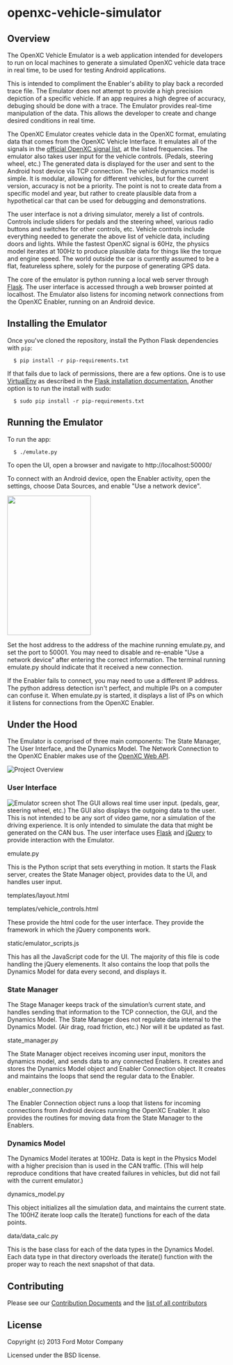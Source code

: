 # openxc-vehicle-simulator

## Overview
The OpenXC Vehicle Emulator is a web application intended for developers to run
on local machines to generate a simulated OpenXC vehicle data trace in real
time, to be used for testing Android applications.

This is intended to compliment the Enabler's ability to play back a recorded
trace file.  The Emulator does not attempt to provide a high precision depiction
of a specific vehicle.  If an app requires a high degree of accuracy, debuging
should be done with a trace.  The Emulator provides real-time manipulation of
the data.  This allows the developer to create and change desired conditions in
real time.

The OpenXC Emulator creates vehicle data in the OpenXC format, emulating data
that comes from the OpenXC Vehicle Interface.  It emulates all of the signals in
the
[official OpenXC signal list](http://openxcplatform.com/vehicle-interface/output-format.html),
at the listed frequencies.  The emulator also takes user input for the vehicle
controls.  (Pedals, steering wheel, etc.)  The generated data is displayed for
the user and sent to the Android host device via TCP connection.  The vehicle
dynamics model is simple.  It is modular, allowing for different vehicles, but
for the current version, accuracy is not be a priority. The point is not to
create data from a specific model and year, but rather to create plausible data
from a hypothetical car that can be used for debugging and demonstrations.

The user interface is not a driving simulator, merely a list of controls.
Controls include sliders for pedals and the steering wheel, various radio
buttons and switches for other controls, etc.  Vehicle controls include
everything needed to generate the above list of vehicle data, including doors
and lights.  While the fastest OpenXC signal is 60Hz, the physics model iterates
at 100Hz to produce plausible data for things like the torque and engine speed.
The world outside the car is currently assumed to be a flat, featureless sphere,
solely for the purpose of generating GPS data.

The core of the emulator is python running a local web server through
[Flask](http://flask.pocoo.org/docs/installation).  The user interface is
accessed through a web browser pointed at localhost.  The Emulator also listens
for incoming network connections from the OpenXC Enabler, running on an Android
device.

## Installing the Emulator
Once you've cloned the repository, install the Python Flask dependencies with
`pip`:

      $ pip install -r pip-requirements.txt

If that fails due to lack of permissions, there are a few options.  One is to
use [VirtualEnv](https://pypi.python.org/pypi/virtualenv) as described in the
[Flask installation documentation.](http://flask.pocoo.org/docs/installation/)
Another option is to run the install with sudo:

      $ sudo pip install -r pip-requirements.txt

## Running the Emulator
To run the app:

      $ ./emulate.py

To open the UI, open a browser and navigate to http://localhost:50000/

To connect with an Android device, open the Enabler activity, open the settings,
choose Data Sources, and enable "Use a network device".

<img src="docs/Enabler_Screenshot.png" height="320px" width="192px" />

Set the host address to the address of the machine running emulate.py, and set
the port to 50001. You may need to disable and re-enable "Use a network device"
after entering the correct information. The terminal running emulate.py should
indicate that it received a new connection.

If the Enabler fails to connect, you may need to use a different IP address.
The python address detection isn't perfect, and multiple IPs on a computer can
confuse it.  When emulate.py is started, it displays a list of IPs on which it
listens for connections from the OpenXC Enabler.

## Under the Hood
The Emulator is comprised of three main components:  The State Manager, The User
Interface, and the Dynamics Model.  The Network Connection to the OpenXC Enabler
makes use of the
[OpenXC Web API](https://github.com/openxc/web-logging-example#api).

![Project Overview](docs/Overview.png)

### User Interface
![Emulator screen shot](docs/emulator-screen-shot.png)
The GUI allows real time user input.  (pedals, gear, steering wheel, etc.)  The
GUI also displays the outgoing data to the user.  This is not intended to be any
sort of video game, nor a simulation of the driving experience.  It is only
intended to simulate the data that might be generated on the CAN bus.  The user
interface uses [Flask](http://flask.pocoo.org/) and
[jQuery](http://jqueryui.com/) to provide interaction with the Emulator.

emulate.py

This is the Python script that sets everything in motion.  It starts the Flask
server, creates the State Manager object, provides data to the UI, and handles
user input.

templates/layout.html

templates/vehicle_controls.html

These provide the html code for the user interface.  They provide the framework
in which the jQuery components work.

static/emulator_scripts.js

This has all the JavaScript code for the UI.  The majority of this file is code
handling the jQuery elemenents.  It also contains the loop that polls the
Dynamics Model for data every second, and displays it.

### State Manager

The Stage Manager keeps track of the simulation’s current state, and handles
sending that information to the TCP connection, the GUI, and the Dynamics Model.
The State Manager does not regulate data internal to the Dynamics Model.  (Air
drag, road friction, etc.)  Nor will it be updated as fast.

state_manager.py

The State Manager object receives incoming user input, monitors the dynamics
model, and sends data to any connected Enablers.  It creates and stores the
Dynamics Model object and Enabler Connection object.  It creates and maintains
the loops that send the regular data to the Enabler.

enabler_connection.py

The Enabler Connection object runs a loop that listens for incoming connections
from Android devices running the OpenXC Enabler.  It also provides the routines
for moving data from the State Manager to the Enablers.

### Dynamics Model

The Dynamics Model iterates at 100Hz.  Data is kept in the Physics Model with a
higher precision than is used in the CAN traffic.  (This will help reproduce
conditions that have created failures in vehicles, but did not fail with the
current emulator.)

dynamics_model.py

This object initializes all the simulation data, and maintains the current
state.  The 100HZ iterate loop calls the Iterate() functions for each of the
data points.

data/data_calc.py

This is the base class for each of the data types in the Dynamics Model.  Each
data type in that directory overloads the iterate() function with the proper way
to reach the next snapshot of that data.

## Contributing

Please see our [Contribution
Documents](https://github.com/openxc/openxc-vehicle-simulator/blob/master/CONTRIBUTING.mkd)
and the [list of all
contributors](https://github.com/openxc/openxc-vehicle-simulator/blob/master/CONTRIBUTORS)

## License

Copyright (c) 2013 Ford Motor Company

Licensed under the BSD license.
